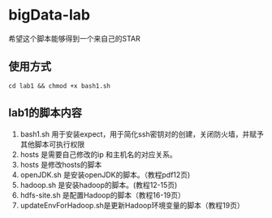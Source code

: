 # bigData-lab
希望这个脚本能够得到一个来自己的STAR

## 使用方式
`cd lab1 && chmod +x bash1.sh`
## lab1的脚本内容

1. bash1.sh 用于安装expect，用于简化ssh密钥对的创建，关闭防火墙，并赋予其他脚本可执行权限
2. hosts 是需要自己修改的ip 和主机名的对应关系。
3. hosts 是修改hosts的脚本
4. openJDK.sh 是安装openJDK的脚本。（教程pdf12页)
5. hadoop.sh 是安装hadoop的脚本。(教程12-15页)
6. hdfs-site.sh 是配置Hadoop的脚本（教程16-19页）
7. updateEnvForHadoop.sh是更新Hadoop环境变量的脚本（教程19页）